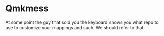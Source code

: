 # Qmkmess

At some point the guy that sold you the keyboard shows you what repo to use to
customize your mappings and such. We should refer to that
